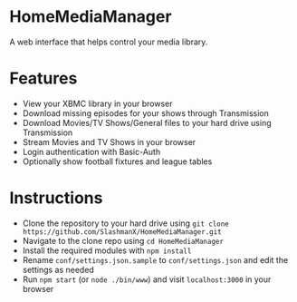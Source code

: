 HomeMediaManager
===========

A web interface that helps control your media library.

Features
=======
* View your XBMC library in your browser
* Download missing episodes for your shows through Transmission
* Download Movies/TV Shows/General files to your hard drive using Transmission
* Stream Movies and TV Shows in your browser
* Login authentication with Basic-Auth
* Optionally show football fixtures and league tables

Instructions
=======
* Clone the repository to your hard drive using `git clone https://github.com/SlashmanX/HomeMediaManager.git`
* Navigate to the clone repo using `cd HomeMediaManager` 
* Install the required modules with `npm install`
* Rename `conf/settings.json.sample` to `conf/settings.json` and edit the settings as needed
* Run `npm start` (or `node ./bin/www`) and visit `localhost:3000` in your browser
